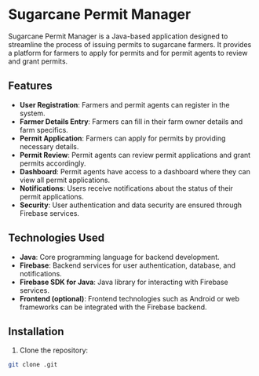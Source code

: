 # Sugarcane Permit Manager

Sugarcane Permit Manager is a Java-based application designed to streamline the process of issuing permits to sugarcane farmers. It provides a platform for farmers to apply for permits and for permit agents to review and grant permits.

## Features

- **User Registration**: Farmers and permit agents can register in the system.
- **Farmer Details Entry**: Farmers can fill in their farm owner details and farm specifics.
- **Permit Application**: Farmers can apply for permits by providing necessary details.
- **Permit Review**: Permit agents can review permit applications and grant permits accordingly.
- **Dashboard**: Permit agents have access to a dashboard where they can view all permit applications.
- **Notifications**: Users receive notifications about the status of their permit applications.
- **Security**: User authentication and data security are ensured through Firebase services.

## Technologies Used

- **Java**: Core programming language for backend development.
- **Firebase**: Backend services for user authentication, database, and notifications.
- **Firebase SDK for Java**: Java library for interacting with Firebase services.
- **Frontend (optional)**: Frontend technologies such as Android or web frameworks can be integrated with the Firebase backend.

## Installation

1. Clone the repository:

```bash
git clone .git
